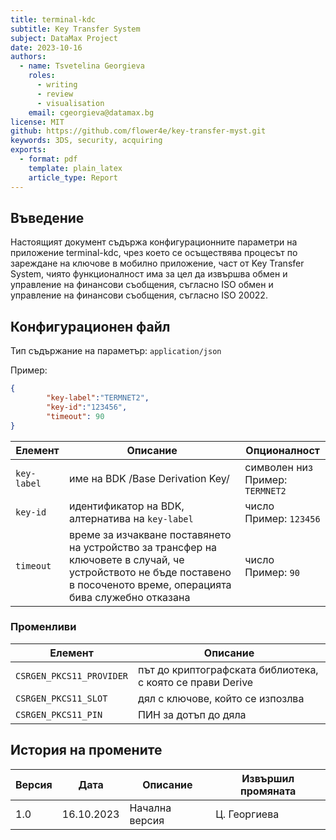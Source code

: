 ```yaml
---
title: terminal-kdc
subtitle: Key Transfer System
subject: DataMax Project
date: 2023-10-16 
authors:
  - name: Tsvetelina Georgieva
    roles:
      - writing
      - review
      - visualisation
    email: cgeorgieva@datamax.bg
license: MIT
github: https://github.com/flower4e/key-transfer-myst.git
keywords: 3DS, security, acquiring
exports:
  - format: pdf
    template: plain_latex
    article_type: Report
---
```



## Въведение

Настоящият документ съдържа конфигурационните параметри на приложение terminal-kdc, чрез което  се осъществява процесът по зареждане на ключове в мобилно приложение, част от Key Transfer System, чиято функционалност има за цел да извършва обмен и управление на финансови съобщения, съгласно ISO обмен и управление на финансови съобщения, съгласно ISO 20022.

## Конфигурационен файл

Тип съдържание на параметър: `application/json`

Пример:

```json
{
        "key-label":"TERMNET2",
        "key-id":"123456",
        "timeout": 90
}
```

| **Елемент** | **Описание**                                                 | **Опционалност**                       |
| ----------- | ------------------------------------------------------------ | -------------------------------------- |
| `key-label` | име на BDK  /Base Derivation Key/                            | символен низ  <br />Пример: `TERMNET2` |
| `key-id`    | идентификатор на BDK, алтернатива на `key-label`             | число  <br />Пример:  `123456`         |
| `timeout`   | време за изчакване поставянето на устройство за трансфер на ключовете в случай, че устройството не бъде поставено в посоченото време, операцията бива служебно отказана | число  <br />Пример: `90`              |



### Променливи

| **Елемент**              | **Описание**                                               |
| ------------------------ | ---------------------------------------------------------- |
| `CSRGEN_PKCS11_PROVIDER` | път до криптографската библиотека, с която се прави Derive |
| `CSRGEN_PKCS11_SLOT`     | дял с ключове, който се изпозлва                           |
| `CSRGEN_PKCS11_PIN`      | ПИН за дотъп до дяла                                       |

## История на промените

| **Версия** | **Дата**   | **Описание**   | **Извършил промяната** |
| ---------- | ---------- | -------------- | ---------------------- |
| 1.0        | 16.10.2023 | Начална версия | Ц. Георгиева           |



